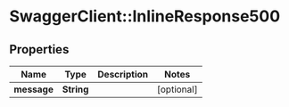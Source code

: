 # SwaggerClient::InlineResponse500

## Properties
Name | Type | Description | Notes
------------ | ------------- | ------------- | -------------
**message** | **String** |  | [optional] 

